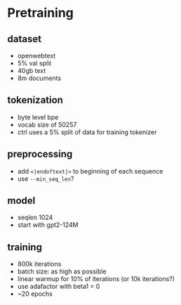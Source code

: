 # Pretraining

## dataset

-   openwebtext
-   5% val split
-   40gb text
-   8m documents

## tokenization

-   byte level bpe
-   vocab size of 50257
-   ctrl uses a 5% split of data for training tokenizer

## preprocessing

-   add `<|endoftext|>` to beginning of each sequence
-   use `--min_seq_len`?

## model

-   seqlen 1024
-   start with gpt2-124M

## training

-   800k iterations
-   batch size: as high as possible
-   linear warmup for 10% of iterations (or 10k iterations?)
-   use adafactor with beta1 = 0
-   ~20 epochs
